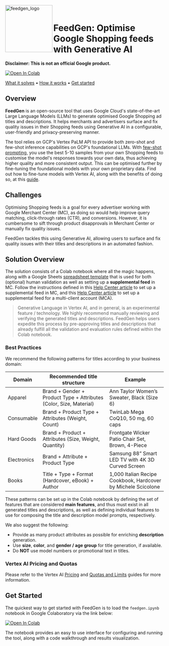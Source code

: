 <!--
Copyright 2023 Google LLC

Licensed under the Apache License, Version 2.0 (the "License");
you may not use this file except in compliance with the License.
You may obtain a copy of the License at

      http://www.apache.org/licenses/LICENSE-2.0

Unless required by applicable law or agreed to in writing, software
distributed under the License is distributed on an "AS IS" BASIS,
WITHOUT WARRANTIES OR CONDITIONS OF ANY KIND, either express or implied.
See the License for the specific language governing permissions and
limitations under the License.
-->
<img align="left" width="150" src="https://services.google.com/fh/files/misc/feedgen_logo.png" alt="feedgen_logo"></img><br>

# FeedGen: Optimise Google Shopping feeds with Generative AI

**Disclaimer: This is not an official Google product.**

[![Open In Colab](https://colab.research.google.com/assets/colab-badge.svg)](https://colab.research.google.com/github/google/feedgen/blob/main/feedgen.ipynb)

[What it solves](#challenges) •
[How it works](#solution-overview) •
[Get started](#get-started)

## Overview

**FeedGen** is an open-source tool that uses Google Cloud's state-of-the-art
Large Language Models (LLMs) to generate optimised Google Shopping ad titles and
descriptions. It helps merchants and advertisers surface and fix quality issues
in their Shopping feeds using Generative AI in a configurable, user-friendly and
privacy-preserving manner.

The tool relies on GCP's Vertex PaLM API to provide both zero-shot and few-shot
inference capabilities on GCP's foundational LLMs. With
[few-shot prompting](https://cloud.google.com/vertex-ai/docs/generative-ai/text/text-overview),
you use the best 5-10 samples from your own Shopping feeds to customise the
model's responses towards your own data, thus achieving higher quality and more
consistent output. This can be optimised further by fine-tuning the
foundational models with your own proprietary data. Find out how to fine-tune
models with Vertex AI, along with the benefits of doing so, at this
[guide](https://cloud.google.com/vertex-ai/docs/generative-ai/models/tune-models).

## Challenges

Optimising Shopping feeds is a goal for every advertiser working with Google
Merchant Center (MC), as doing so would help improve query matching,
click-through rates (CTR), and conversions. However, it is cumbersome to sift
through product disapprovals in Merchant Center or manually fix quality issues.

FeedGen tackles this using Generative AI, allowing users to surface and fix
quality issues with their titles and descriptions in an automated fashion.

## Solution Overview

The solution consists of a Colab notebook where all the magic happens, along
with a Google Sheets
[spreadsheet template](https://docs.google.com/spreadsheets/d/1Ro91GhHaurph5zaqgr4n1PDqFZwuln-jpwam3irYq5k/edit#gid=1221408551)
that is used for both (optional) human validation as well as setting up a
**supplemental feed** in MC. Follow the instructions defined in this
[Help Center article](https://support.google.com/merchants/answer/7439058) to
set up a supplemental feed in MC, and this
[Help Center article](https://support.google.com/merchants/answer/9651854) to
set up a supplemental feed for a multi-client account (MCA).

> Generative Language in Vertex AI, and in general, is an experimental feature /
technology. We highly recommend manually reviewing and verifying the generated
titles and descriptions. FeedGen helps users expedite this process by
pre-approving titles and descriptions that already fulfill all the validation
and evaluation rules defined within the Colab notebook.

### Best Practices

We recommend the following patterns for titles according to your business domain:

|Domain|Recommended title structure|Example|
|---|---|---|
|Apparel|Brand + Gender + Product Type + Attributes (Color, Size, Material)|Ann Taylor Women’s Sweater, Black (Size 6)|
|Consumable|Brand + Product Type + Attributes (Weight, Count)|TwinLab Mega CoQ10, 50 mg, 60 caps|
|Hard Goods|Brand + Product + Attributes (Size, Weight, Quantity)|Frontgate Wicker Patio Chair Set, Brown, 4-Piece|
|Electronics|Brand + Attribute + Product Type|Samsung 88” Smart LED TV with 4K 3D Curved Screen|
|Books|Title + Type + Format (Hardcover, eBook) + Author|1,000 Italian Recipe Cookbook, Hardcover by Michele Scicolone|

These patterns can be set up in the Colab notebook by defining the set of
features that are considered **main features**, and thus must exist in all
generated titles and descriptions, as well as defining individual features to
use for composing the title and description model prompts, respectively.

We also suggest the following:

*  Provide as many product attributes as possible for enriching **description** generation.
*  Use **size**, **color**, and **gender / age group** for title generation, if available.
*  Do **NOT** use model numbers or promotional text in titles.

### Vertex AI Pricing and Quotas

Please refer to the Vertex AI
[Pricing](https://cloud.google.com/vertex-ai/pricing#generative_ai_models) and
[Quotas and Limits](https://cloud.google.com/vertex-ai/docs/quotas#request_quotas)
guides for more information.

## Get Started

The quickest way to get started with FeedGen is to load the `feedgen.ipynb`
notebook in Google Colaboratory via the link below:

[![Open In Colab](https://colab.research.google.com/assets/colab-badge.svg)](https://colab.research.google.com/github/google/feedgen/blob/main/feedgen.ipynb)

The notebook provides an easy to use interface for configuring and running the
tool, along with a code walkthrough and results visualization.
